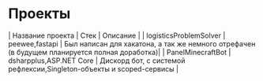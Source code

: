 # Проекты

| Название проекта | Стек | Описание |
| logisticsProblemSolver  | peewee,fastapi | Был написан для хакатона, а так же немного отрефачен (в будущем планируется полная доработка)|
| PanelMinecraftBot  | dsharpplus,ASP.NET Core | Дискорд бот, с системой рефлексии,Singleton-объекты и scoped-сервисы  |


